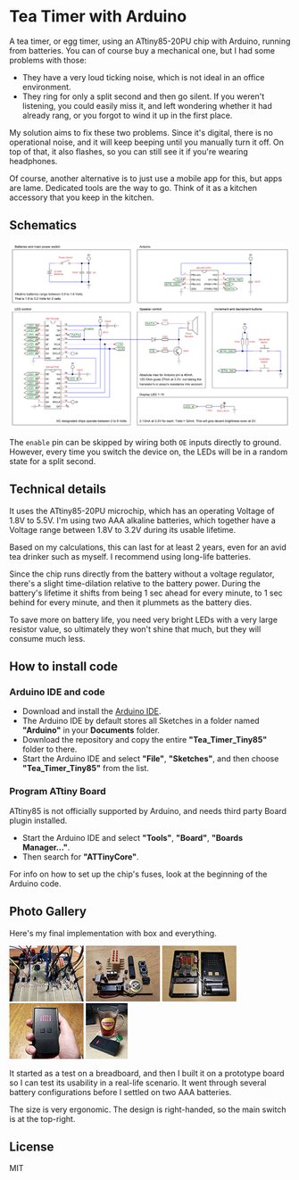 # Tea Timer with Arduino
A tea timer, or egg timer, using an ATtiny85-20PU chip with Arduino, running from batteries. You can of course buy a mechanical one, but I had some problems with those:
-   They have a very loud ticking noise, which is not ideal in an office environment.
-   They ring for only a split second and then go silent. If you weren't listening, you could easily miss it, and left wondering whether it had already rang, or you forgot to wind it up in the first place.

My solution aims to fix these two problems. Since it's digital, there is no operational noise, and it will keep beeping until you manually turn it off. On top of that, it also flashes, so you can still see it if you're wearing headphones.

Of course, another alternative is to just use a mobile app for this, but apps are lame. Dedicated tools are the way to go. Think of it as a kitchen accessory that you keep in the kitchen.

## Schematics
![Wiring Diagram](tea_timer_schematics.png)

The `enable` pin can be skipped by wiring both `OE` inputs directly to ground. However, every time you switch the device on, the LEDs will be in a random state for a split second.

## Technical details
It uses the ATtiny85-20PU microchip, which has an operating Voltage of 1.8V to 5.5V. I'm using two AAA alkaline batteries, which together have a Voltage range between 1.8V to 3.2V during its usable lifetime.

Based on my calculations, this can last for at least 2 years, even for an avid tea drinker such as myself. I recommend using long-life batteries.

Since the chip runs directly from the battery without a voltage regulator, there's a slight time-dilation relative to the battery power. During the battery's lifetime it shifts from being 1 sec ahead for every minute, to 1 sec behind for every minute, and then it plummets as the battery dies.

To save more on battery life, you need very bright LEDs with a very large resistor value, so ultimately they won't shine that much, but they will consume much less.

## How to install code
### Arduino IDE and code
- Download and install the [Arduino IDE](https://www.arduino.cc/en/software).
- The Arduino IDE by default stores all Sketches in a folder named **"Arduino"** in your **Documents** folder.
- Download the repository and copy the entire **"Tea_Timer_Tiny85"** folder to there.
- Start the Arduino IDE and select **"File"**, **"Sketches"**, and then choose **"Tea_Timer_Tiny85"** from the list.

### Program ATtiny Board
ATtiny85 is not officially supported by Arduino, and needs third party Board plugin installed.
- Start the Arduino IDE and select **"Tools"**, **"Board"**, **"Boards Manager..."**.
- Then search for **"ATTinyCore"**.

For info on how to set up the chip's fuses, look at the beginning of the Arduino code.

## Photo Gallery
Here's my final implementation with box and everything.

[![Gallery1](media/thumb/tea_timer_1_t.jpg)](media/tea_timer_1.jpg)
[![Gallery1](media/thumb/tea_timer_2_t.jpg)](media/tea_timer_2.jpg)
[![Gallery1](media/thumb/tea_timer_3_t.jpg)](media/tea_timer_3.jpg)
[![Gallery1](media/thumb/tea_timer_4_t.jpg)](media/tea_timer_4.jpg)
[![Gallery1](media/thumb/tea_timer_5_t.jpg)](media/tea_timer_5.jpg)

It started as a test on a breadboard, and then I built it on a prototype board so I can test its usability in a real-life scenario. It went through several battery configurations before I settled on two AAA batteries.

The size is very ergonomic. The design is right-handed, so the main switch is at the top-right.

## License
MIT